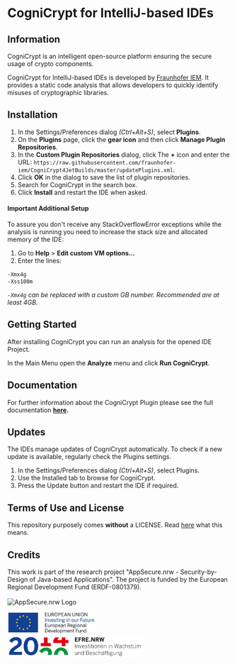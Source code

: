 # CogniCrypt for IntelliJ-based IDEs

## Information
CogniCrypt is an intelligent open-source platform ensuring the secure usage of crypto components.

CogniCrypt for IntelliJ-based IDEs is developed by [Fraunhofer IEM](https://www.iem.fraunhofer.de). It provides a static code analysis that allows developers to quickly identify misuses of cryptographic libraries.

## Installation

1. In the Settings/Preferences dialog *(Ctrl+Alt+S)*, select **Plugins**.
2. On the **Plugins** page, click the **gear icon** and then click **Manage Plugin Repositories**.
3. In the **Custom Plugin Repositories** dialog, click The **+** icon and enter the URL: `https://raw.githubusercontent.com/fraunhofer-iem/CogniCrypt4JetBuilds/master/updatePlugins.xml`. 
4. Click **OK** in the dialog to save the list of plugin repositories.
5. Search for CogniCrypt in the search box. 
6. Click **Install** and restart the IDE when asked. 

#### **Important Additional Setup**  
To assure you don't receive any StackOverflowError exceptions while the analysis is running you need to increase the stack size and allocated memory of the IDE:

1. Go to **Help** > **Edit custom VM options...** 
2. Enter the lines: 
```
-Xmx4g 
-Xss100m
```

*`-Xmx4g` can be replaced with a custom GB number. Recommended are at least 4GB.* 


## Getting Started
After installing CogniCrypt you can run an analysis for the opened IDE Project. 

In the Main Menu open the **Analyze** menu and click **Run CogniCrypt**.

## Documentation
For further information about the CogniCrypt Plugin please see the full documentation **[here](UsingCogniCrypt.md).**

## Updates
The IDEs manage updates of CogniCrypt automatically. To check if a new update is available, regularly check the Plugins settings. 

1. In the Settings/Preferences dialog *(Ctrl+Alt+S)*, select Plugins.
2. Use the Installed tab to browse for CogniCrypt.
3. Press the Update button and restart the IDE if required.

## Terms of Use and License
This repository purposely comes **without** a LICENSE. Read [here](https://choosealicense.com/no-permission/) what this means.


[//]: <> (# Terms of Usegf
This repository, the content it holds and the link of this repository must not be shared, forked, copied, processed or distributed in any other forms other than IntelliJ-based IDEs required it to manage the plugin installation.)

[//]: <> (# License
Until further notice the builds and code of CogniCrypt for IntelliJ-based IDEs are exclusively owned by Fraunhofer IEM. Permission and conditions of usage can only be granted by Staff of the Fraunhofer IEM department Software Engineering and IT Security.)

## Credits

 

This work is part of the research project "AppSecure.nrw - Security-by-Design of Java-based Applications". The project is funded by the European Regional Development Fund (ERDF-0801379). 
<br/>
  <br/><img src="https://github.com/AppSecure-nrw/funding-notice/blob/main/Logo_48_lang_Zeichenfl%C3%A4che%201.png" alt="AppSecure.nrw Logo" height="50"/>
  
<img src="https://github.com/AppSecure-nrw/funding-notice/blob/main/EFRE_Foerderhinweis_englisch_farbig.jpg" alt="EFRE Logo" height="50"/> <img src="https://github.com/AppSecure-nrw/funding-notice/blob/main/Ziel2NRW_RGB_1809_jpg.jpg" alt="Ziel2NRW Logo" height="50"/>
